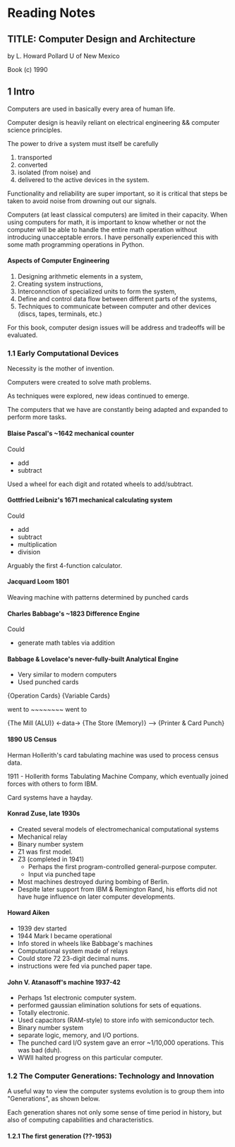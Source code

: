 # Reading Notes

## TITLE: Computer Design and Architecture
by L. Howard Pollard
U of New Mexico

Book (c) 1990


## 1 Intro

Computers are used in basically every area of human life. 

Computer design is heavily reliant on electrical engineering  && computer science principles.

The power to drive a system must itself be carefully
1. transported
2. converted
3. isolated (from noise) and
4. delivered to the active devices in the system.

Functionality and reliability are super important, so it is critical that steps be taken to avoid noise from drowning out our signals.

Computers (at least classical computers) are limited in their capacity. When using computers for math, it is important to know whether or 
not the computer will be able to handle the entire math operation without introducing unacceptable errors. I have personally experienced this with some math programming operations in Python.

#### Aspects of Computer Engineering
1. Designing arithmetic elements in a system,
2. Creating system instructions,
3. Interconnction of specialized units to form the system,
4. Define and control data flow between different parts of the systems,
5. Techniques to communicate between computer and other devices (discs, tapes, terminals, etc.)

For this book, computer design issues will be address and tradeoffs will be evaluated. 

### 1.1 Early Computational Devices

Necessity is the mother of invention.

Computers were created to solve math problems. 

As techniques were explored, new ideas continued to emerge. 

The computers that we have are constantly being adapted and expanded to perform more tasks. 

#### Blaise Pascal's ~1642 mechanical counter

Could
* add
* subtract

Used a wheel for each digit and rotated wheels to add/subtract.

#### Gottfried Leibniz's 1671 mechanical calculating system

Could
* add 
* subtract
* multiplication
* division

Arguably the first 4-function calculator.

#### Jacquard Loom 1801

Weaving machine with patterns determined by punched cards

#### Charles Babbage's ~1823 Difference Engine

Could 
* generate math tables via addition

#### Babbage & Lovelace's never-fully-built Analytical Engine

* Very similar to modern computers
* Used punched cards

{Operation Cards}  {Variable Cards}

  went to ~~~~~~~~ went to 

{The Mill (ALU)} <-data-> {The Store (Memory)} --> {Printer & Card Punch}



#### 1890 US Census 

Herman Hollerith's card tabulating machine was used to process census data. 

1911 - Hollerith forms Tabulating Machine Company, which eventually joined forces with others
to form IBM.

Card systems have a hayday.

#### Konrad Zuse, late 1930s

* Created several models of electromechanical computational systems
* Mechanical relay
* Binary number system
* Z1 was first model.
* Z3 (completed in 1941)
  * Perhaps the first program-controlled general-purpose computer.
  * Input via punched tape
* Most machines destroyed during bombing of Berlin.
* Despite later support from IBM & Remington Rand, his efforts did not have huge influence on later computer developments.

#### Howard Aiken 

* 1939 dev started 
* 1944 Mark I became operational 
* Info stored in wheels like Babbage's machines
* Computational system made of relays
* Could store 72 23-digit decimal nums.
* instructions were fed via punched paper tape. 

#### John V. Atanasoff's machine 1937-42

* Perhaps 1st electronic computer system.
* performed gaussian elimination solutions for sets of equations.
* Totally electronic.
* Used capacitors (RAM-style) to store info with semiconductor tech.
* Binary number system
* separate logic, memory, and I/O portions.
* The punched card I/O system gave an error ~1/10,000 operations. This was bad (duh).
* WWII halted progress on this particular computer.


### 1.2 The Computer Generations: Technology and Innovation

A useful way to view the computer systems evolution is to group them into "Generations", as shown below.

Each generation shares not only some sense of time period in history, but also of computing capabilities and characteristics. 

#### 1.2.1 The first generation (??-1953)



